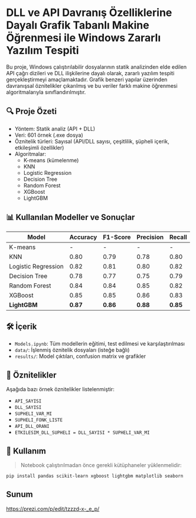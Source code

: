 # DLL ve API Davranış Özelliklerine Dayalı Grafik Tabanlı Makine Öğrenmesi ile Windows Zararlı Yazılım Tespiti

Bu proje, Windows çalıştırılabilir dosyalarının statik analizinden elde edilen API çağrı dizileri ve DLL ilişkilerine dayalı olarak, zararlı yazılım tespiti gerçekleştirmeyi amaçlamaktadır. Grafik benzeri yapılar üzerinden davranışsal öznitelikler çıkarılmış ve bu veriler farklı makine öğrenmesi algoritmalarıyla sınıflandırılmıştır.

## 🔍 Proje Özeti

- Yöntem: Statik analiz (API + DLL)
- Veri: 601 örnek (.exe dosya)
- Öznitelik türleri: Sayısal (API/DLL sayısı, çeşitlilik, şüpheli içerik, etkileşimli özellikler)
- Algoritmalar:  
  - K-means (kümelenme)
  - KNN  
  - Logistic Regression  
  - Decision Tree  
  - Random Forest  
  - XGBoost  
  - LightGBM

## 📊 Kullanılan Modeller ve Sonuçlar

| Model              | Accuracy | F1-Score | Precision | Recall |
|-------------------|----------|----------|-----------|--------|
| K-means           | -        | -        | -         | -      |
| KNN               | 0.80     | 0.79     | 0.78      | 0.80   |
| Logistic Regression | 0.82   | 0.81     | 0.80      | 0.82   |
| Decision Tree     | 0.78     | 0.77     | 0.75      | 0.79   |
| Random Forest     | 0.84     | 0.84     | 0.85      | 0.82   |
| XGBoost           | 0.85     | 0.85     | 0.86      | 0.83   |
| **LightGBM**      | **0.87** | **0.86** | **0.88**  | **0.85** |

## 🛠️ İçerik

- `Models.ipynb`: Tüm modellerin eğitimi, test edilmesi ve karşılaştırılması
- `data/`: İşlenmiş öznitelik dosyaları (isteğe bağlı)
- `results/`: Model çıktıları, confusion matrix ve grafikler

## 📁 Öznitelikler

Aşağıda bazı örnek öznitelikler listelenmiştir:

- `API_SAYISI`
- `DLL_SAYISI`
- `SUPHELI_VAR_MI`
- `SUPHELI_FONK_LISTE`
- `API_DLL_ORANI`
- `ETKILESIM_DLL_SUPHELI = DLL_SAYISI * SUPHELI_VAR_MI`

## 🧠 Kullanım

> Notebook çalıştırılmadan önce gerekli kütüphaneler yüklenmelidir:

```bash
pip install pandas scikit-learn xgboost lightgbm matplotlib seaborn
```

## Sunum
https://prezi.com/p/edit/tzzzd-x-_e_p/
